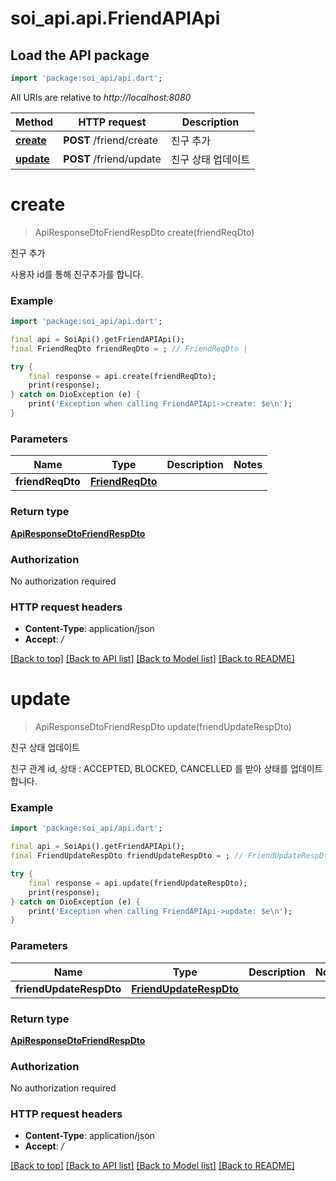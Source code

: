 # soi_api.api.FriendAPIApi

## Load the API package
```dart
import 'package:soi_api/api.dart';
```

All URIs are relative to *http://localhost:8080*

Method | HTTP request | Description
------------- | ------------- | -------------
[**create**](FriendAPIApi.md#create) | **POST** /friend/create | 친구 추가
[**update**](FriendAPIApi.md#update) | **POST** /friend/update | 친구 상태 업데이트


# **create**
> ApiResponseDtoFriendRespDto create(friendReqDto)

친구 추가

사용자 id를 통해 친구추가를 합니다.

### Example
```dart
import 'package:soi_api/api.dart';

final api = SoiApi().getFriendAPIApi();
final FriendReqDto friendReqDto = ; // FriendReqDto | 

try {
    final response = api.create(friendReqDto);
    print(response);
} catch on DioException (e) {
    print('Exception when calling FriendAPIApi->create: $e\n');
}
```

### Parameters

Name | Type | Description  | Notes
------------- | ------------- | ------------- | -------------
 **friendReqDto** | [**FriendReqDto**](FriendReqDto.md)|  | 

### Return type

[**ApiResponseDtoFriendRespDto**](ApiResponseDtoFriendRespDto.md)

### Authorization

No authorization required

### HTTP request headers

 - **Content-Type**: application/json
 - **Accept**: */*

[[Back to top]](#) [[Back to API list]](../README.md#documentation-for-api-endpoints) [[Back to Model list]](../README.md#documentation-for-models) [[Back to README]](../README.md)

# **update**
> ApiResponseDtoFriendRespDto update(friendUpdateRespDto)

친구 상태 업데이트

친구 관계 id, 상태 : ACCEPTED, BLOCKED, CANCELLED 를 받아 상태를 업데이트합니다.

### Example
```dart
import 'package:soi_api/api.dart';

final api = SoiApi().getFriendAPIApi();
final FriendUpdateRespDto friendUpdateRespDto = ; // FriendUpdateRespDto | 

try {
    final response = api.update(friendUpdateRespDto);
    print(response);
} catch on DioException (e) {
    print('Exception when calling FriendAPIApi->update: $e\n');
}
```

### Parameters

Name | Type | Description  | Notes
------------- | ------------- | ------------- | -------------
 **friendUpdateRespDto** | [**FriendUpdateRespDto**](FriendUpdateRespDto.md)|  | 

### Return type

[**ApiResponseDtoFriendRespDto**](ApiResponseDtoFriendRespDto.md)

### Authorization

No authorization required

### HTTP request headers

 - **Content-Type**: application/json
 - **Accept**: */*

[[Back to top]](#) [[Back to API list]](../README.md#documentation-for-api-endpoints) [[Back to Model list]](../README.md#documentation-for-models) [[Back to README]](../README.md)

